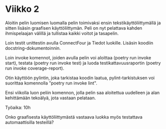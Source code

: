 # Viikko 2
Aloitin pelin luomisen luomalla pelin toimivaksi ensin tekstikäyttöliittymällä ja sitten lisäsin graafisen käyttöliittymän. Peli on nyt pelattava kahden ihmispelaajan välillä ja tullistaa kaikki voitot ja tasapelin.

Loin testit unittestin avulla ConnectFour ja Tiedot luokille. Lisäsin koodiin docstring-dokumentoinnin.

Loin invoke komennot, joiden avulla pelin voi aloittaa (poetry run invoke start), testata (poetry run invoke test) ja luoda testikattavuusraportin (poetry run invoke coverage-report).

Otin käyttöön pylintin, joka tarkistaa koodin laatua, pylint-tarkistuksen voi suorittaa komennolla "poetry run invoke lint".

Ensi viikolla luon peliin komennon, jolla pelin saa aloitettua uudelleen ja alan kehittämään tekoälyä, jota vastaan pelataan.

Työaika: 10h

Onko graafisesta käyttöliittymästä vastaava luokka myös testattava automaattisilla testeillä?

